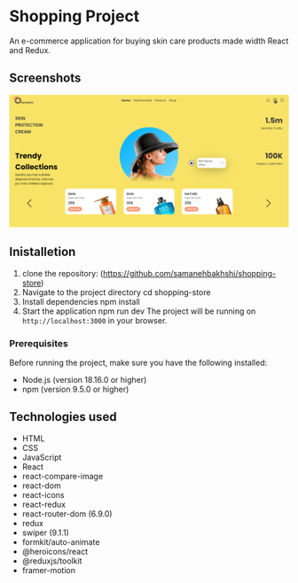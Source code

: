 # Shopping Project
An e-commerce application for buying skin care products made width React and Redux.

## Screenshots
![home page image](https://github.com/samanehbakhshi/shopping-store/blob/main/Screenshot%20(32).png)

## Inistalletion 
1. clone the repository:
(https://github.com/samanehbakhshi/shopping-store)
2. Navigate to the project directory
cd shopping-store
3. Install dependencies
npm install
4. Start the application
npm run dev
The project will be running on `http://localhost:3000` in your browser.

### Prerequisites
Before running the project, make sure you have the following installed:

- Node.js (version 18.16.0 or higher)
- npm (version 9.5.0 or higher)

## Technologies used 
 * HTML
 * CSS
 * JavaScript
 * React 
 * react-compare-image 
 * react-dom 
 * react-icons 
 * react-redux 
 * react-router-dom (6.9.0)
 * redux 
 * swiper (9.1.1)
 * formkit/auto-animate 
 * @heroicons/react 
 * @reduxjs/toolkit
 * framer-motion 
